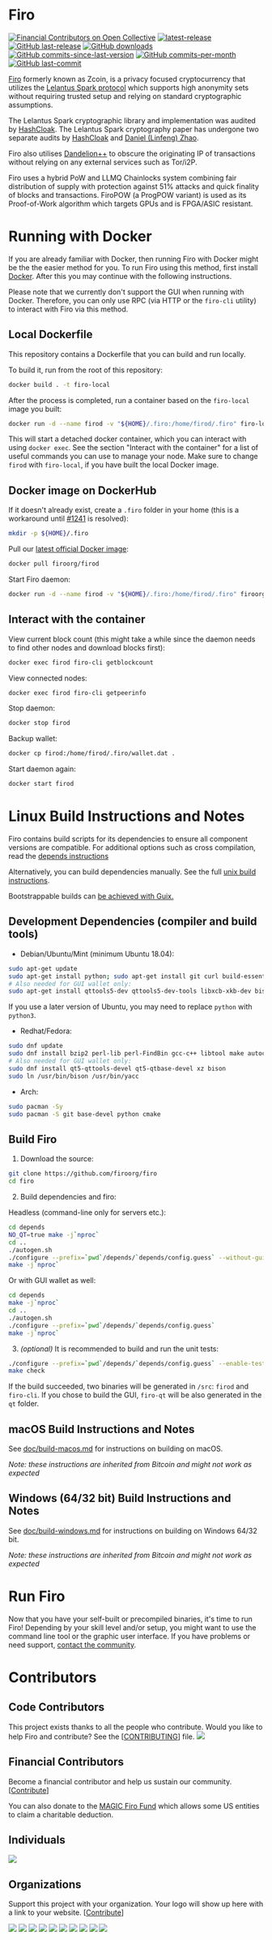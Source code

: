 # Firo

[![Financial Contributors on Open Collective](https://opencollective.com/firo/all/badge.svg?label=financial+contributors)](https://opencollective.com/firo) [![latest-release](https://img.shields.io/github/release/firoorg/firo)](https://github.com/firoorg/firo/releases)
[![GitHub last-release](https://img.shields.io/github/release-date/firoorg/firo)](https://github.com/firoorg/firo/releases)
[![GitHub downloads](https://img.shields.io/github/downloads/firoorg/firo/total)](https://github.com/firoorg/firo/releases)
[![GitHub commits-since-last-version](https://img.shields.io/github/commits-since/firoorg/firo/latest/master)](https://github.com/firoorg/firo/graphs/commit-activity)
[![GitHub commits-per-month](https://img.shields.io/github/commit-activity/m/firoorg/firo)](https://github.com/firoorg/firo/graphs/code-frequency)
[![GitHub last-commit](https://img.shields.io/github/last-commit/firoorg/firo)](https://github.com/firoorg/firo/commits/master)

[Firo](https://firo.org) formerly known as Zcoin, is a privacy focused cryptocurrency that utilizes the [Lelantus Spark protocol](https://eprint.iacr.org/2021/1173) which supports high anonymity sets without requiring trusted setup and relying on standard cryptographic assumptions.

The Lelantus Spark cryptographic library and implementation was audited by [HashCloak](https://firo.org/about/research/papers/lelantus_spark_code_audit_report.pdf). The Lelantus Spark cryptography paper has undergone two separate audits by [HashCloak](https://firo.org/about/research/papers/Lelantus_Spark_Audit_Report.pdf) and [Daniel (Linfeng) Zhao](https://firo.org/about/research/papers/LinfengSparkAudit.pdf).

Firo also utilises [Dandelion++](https://arxiv.org/abs/1805.11060) to obscure the originating IP of transactions without relying on any external services such as Tor/i2P.

Firo uses a hybrid PoW and LLMQ Chainlocks system combining fair distribution of supply with protection against 51% attacks and quick finality of blocks and transactions. FiroPOW (a ProgPOW variant) is used as its Proof-of-Work algorithm which targets GPUs and is FPGA/ASIC resistant.

# Running with Docker

If you are already familiar with Docker, then running Firo with Docker might be the the easier method for you. To run Firo using this method, first install [Docker](https://store.docker.com/search?type=edition&offering=community). After this you may
continue with the following instructions.

Please note that we currently don't support the GUI when running with Docker. Therefore, you can only use RPC (via HTTP or the `firo-cli` utility) to interact with Firo via this method.

## Local Dockerfile

This repository contains a Dockerfile that you can build and run locally.

To build it, run from the root of this repository:

```sh
docker build . -t firo-local
```

After the process is completed, run a container based on the `firo-local` image you built:

```sh
docker run -d --name firod -v "${HOME}/.firo:/home/firod/.firo" firo-local
```

This will start a detached docker container, which you can interact with using `docker exec`. See the section "Interact with the container" for a list of useful commands you can use to manage your node. Make sure to change `firod` with `firo-local`, if you have built the local Docker image.

## Docker image on DockerHub

If it doesn't already exist, create a `.firo` folder in your home (this is a workaround until [#1241](https://github.com/firoorg/firo/issues/1241) is resolved):

```sh
mkdir -p ${HOME}/.firo
```

Pull our [latest official Docker image](https://hub.docker.com/r/firoorg/firod):

```sh
docker pull firoorg/firod
```

Start Firo daemon:

```sh
docker run -d --name firod -v "${HOME}/.firo:/home/firod/.firo" firoorg/firod
```

## Interact with the container

View current block count (this might take a while since the daemon needs to find other nodes and download blocks first):

```sh
docker exec firod firo-cli getblockcount
```

View connected nodes:

```sh
docker exec firod firo-cli getpeerinfo
```

Stop daemon:

```sh
docker stop firod
```

Backup wallet:

```sh
docker cp firod:/home/firod/.firo/wallet.dat .
```

Start daemon again:

```sh
docker start firod
```

# Linux Build Instructions and Notes

Firo contains build scripts for its dependencies to ensure all component versions are compatible. For additional options
such as cross compilation, read the [depends instructions](depends/README.md)

Alternatively, you can build dependencies manually. See the full [unix build instructions](doc/build-unix.md).

Bootstrappable builds can [be achieved with Guix.](contrib/guix/README.md)

## Development Dependencies (compiler and build tools)

- Debian/Ubuntu/Mint (minimum Ubuntu 18.04):

```sh
sudo apt-get update
sudo apt-get install python; sudo apt-get install git curl build-essential libtool automake pkg-config cmake
# Also needed for GUI wallet only:
sudo apt-get install qttools5-dev qttools5-dev-tools libxcb-xkb-dev bison
```

If you use a later version of Ubuntu, you may need to replace `python` with `python3`.

- Redhat/Fedora:

```sh
sudo dnf update
sudo dnf install bzip2 perl-lib perl-FindBin gcc-c++ libtool make autoconf automake cmake patch which
# Also needed for GUI wallet only:
sudo dnf install qt5-qttools-devel qt5-qtbase-devel xz bison
sudo ln /usr/bin/bison /usr/bin/yacc
```
- Arch:

```sh
sudo pacman -Sy
sudo pacman -S git base-devel python cmake
```

## Build Firo

1.  Download the source:

```sh
git clone https://github.com/firoorg/firo
cd firo
```

2.  Build dependencies and firo:

Headless (command-line only for servers etc.):

```sh
cd depends
NO_QT=true make -j`nproc`
cd ..
./autogen.sh
./configure --prefix=`pwd`/depends/`depends/config.guess` --without-gui
make -j`nproc`
```

Or with GUI wallet as well:

```sh
cd depends
make -j`nproc`
cd ..
./autogen.sh
./configure --prefix=`pwd`/depends/`depends/config.guess`
make -j`nproc`
```

3.  *(optional)* It is recommended to build and run the unit tests:

```sh
./configure --prefix=`pwd`/depends/`depends/config.guess` --enable-tests
make check
```

If the build succeeded, two binaries will be generated in `/src`: `firod` and `firo-cli`. If you chose to build the GUI, `firo-qt` will be also generated in the `qt` folder.

## macOS Build Instructions and Notes

See [doc/build-macos.md](doc/build-macos.md) for instructions on building on macOS.

*Note: these instructions are inherited from Bitcoin and might not work as expected*

## Windows (64/32 bit) Build Instructions and Notes

See [doc/build-windows.md](doc/build-windows.md) for instructions on building on Windows 64/32 bit.

*Note: these instructions are inherited from Bitcoin and might not work as expected*

# Run Firo

Now that you have your self-built or precompiled binaries, it's time to run Firo! Depending by your skill level and/or setup, you might want to use the command line tool or the graphic user interface. If you have problems or need support, [contact the community](https://firo.org/community/social/).

# Contributors

## Code Contributors

This project exists thanks to all the people who contribute. Would you like to help Firo and contribute? See the [[CONTRIBUTING](CONTRIBUTING.md)] file.
<a href="https://github.com/firoorg/firo/graphs/contributors"><img src="https://opencollective.com/firo/contributors.svg?width=890&button=false" /></a>

## Financial Contributors

Become a financial contributor and help us sustain our community. [[Contribute](https://opencollective.com/firo/contribute)]

You can also donate to the [MAGIC Firo Fund](https://magicgrants.org/funds/firo/) which allows some US entities to claim a charitable deduction.

## Individuals

<a href="https://opencollective.com/firo"><img src="https://opencollective.com/firo/individuals.svg?width=890"></a>

## Organizations

Support this project with your organization. Your logo will show up here with a link to your website. [[Contribute](https://opencollective.com/firo/contribute)]

<a href="https://opencollective.com/firo/organization/0/website"><img src="https://opencollective.com/firo/organization/0/avatar.svg"></a>
<a href="https://opencollective.com/firo/organization/1/website"><img src="https://opencollective.com/firo/organization/1/avatar.svg"></a>
<a href="https://opencollective.com/firo/organization/2/website"><img src="https://opencollective.com/firo/organization/2/avatar.svg"></a>
<a href="https://opencollective.com/firo/organization/3/website"><img src="https://opencollective.com/firo/organization/3/avatar.svg"></a>
<a href="https://opencollective.com/firo/organization/4/website"><img src="https://opencollective.com/firo/organization/4/avatar.svg"></a>
<a href="https://opencollective.com/firo/organization/5/website"><img src="https://opencollective.com/firo/organization/5/avatar.svg"></a>
<a href="https://opencollective.com/firo/organization/6/website"><img src="https://opencollective.com/firo/organization/6/avatar.svg"></a>
<a href="https://opencollective.com/firo/organization/7/website"><img src="https://opencollective.com/firo/organization/7/avatar.svg"></a>
<a href="https://opencollective.com/firo/organization/8/website"><img src="https://opencollective.com/firo/organization/8/avatar.svg"></a>
<a href="https://opencollective.com/firo/organization/9/website"><img src="https://opencollective.com/firo/organization/9/avatar.svg"></a>
